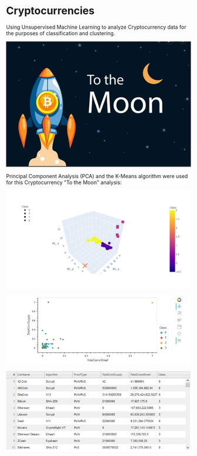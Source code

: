 # Cryptocurrencies
Using Unsupervised Machine Learning to analyze Cryptocurrency data for the purposes of classification and clustering.

![](https://github.com/JonathanBrown003/Cryptocurrencies/blob/4466774da308b0ed4015e48818adf325730440c6/Resources/to_the_moon.PNG)

Principal Component Analysis (PCA) and the K-Means algorithm were used for this Cryptocurrency "To the Moon" analysis:

![](https://github.com/JonathanBrown003/Cryptocurrencies/blob/b351fbe082fa03fbf7908c37ab714bc2ab7c9497/Resources/PCA_Visual.PNG)

![](https://github.com/JonathanBrown003/Cryptocurrencies/blob/b351fbe082fa03fbf7908c37ab714bc2ab7c9497/Resources/Scatter.PNG)

![](https://github.com/JonathanBrown003/Cryptocurrencies/blob/b351fbe082fa03fbf7908c37ab714bc2ab7c9497/Resources/Tradeable.PNG)

